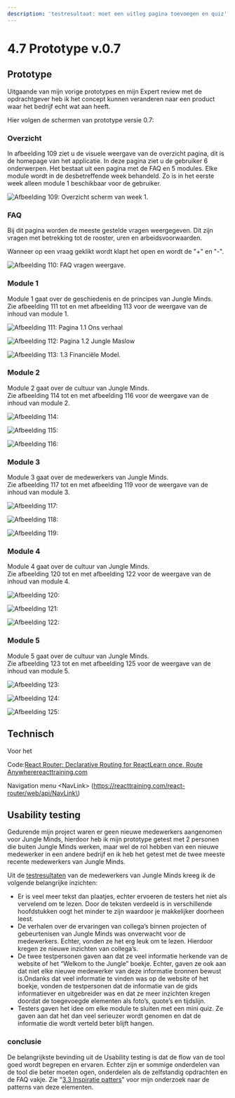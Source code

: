 ```yaml
---
description: 'testresultaat: moet een uitleg pagina toevoegen en quiz'
---
```


# 4.7 Prototype v.0.7

## Prototype

Uitgaande van mijn vorige prototypes en mijn Expert review met de opdrachtgever heb ik het concept kunnen veranderen naar een product waar het bedrijf echt wat aan heeft.  

Hier volgen de schermen van prototype versie 0.7:

### Overzicht

In afbeelding 109 ziet u de visuele weergave van de overzicht pagina, dit is de homepage van het applicatie. In deze pagina ziet u de gebruiker 6 onderwerpen. Het bestaat uit een pagina met de FAQ en 5 modules. Elke module wordt in de desbetreffende week behandeld. Zo is in het eerste week alleen module 1 beschikbaar voor de gebruiker.

![Afbeelding 109: Overzicht scherm van week 1.](../.gitbook/assets/overview.png)

### FAQ

Bij dit pagina worden de meeste gestelde vragen weergegeven. Dit zijn vragen met betrekking tot de rooster, uren en arbeidsvoorwaarden.

Wanneer op een vraag geklikt wordt klapt het open en wordt de "+" en "-".

![Afbeelding 110: FAQ vragen weergave.](../.gitbook/assets/faq.jpg)

### Module 1

Module 1 gaat over de geschiedenis en de principes van Jungle Minds.  
Zie afbeelding 111 tot en met afbeelding 113 voor de weergave van de inhoud van module 1.

![Afbeelding 111: Pagina 1.1 Ons verhaal](../.gitbook/assets/module-1.1.png)

![Afbeelding 112: Pagina 1.2 Jungle Maslow](../.gitbook/assets/module-1.2.png)

![Afbeelding 113: 1.3 Financi&#xEB;le Model.](../.gitbook/assets/module-1.3.png)

### Module 2

Module 2 gaat over de cultuur van Jungle Minds.  
Zie afbeelding 114 tot en met afbeelding 116 voor de weergave van de inhoud van module 2.

![Afbeelding 114: ](../.gitbook/assets/module-2.1.png)

![Afbeelding 115:](../.gitbook/assets/module-2.2.png)

![Afbeelding 116:](../.gitbook/assets/module-2.3%20%281%29.png)

### Module 3

Module 3 gaat over de medewerkers van Jungle Minds.  
Zie afbeelding 117 tot en met afbeelding 119 voor de weergave van de inhoud van module 3.

![Afbeelding 117: ](../.gitbook/assets/module-3.1.png)

![Afbeelding 118:](../.gitbook/assets/module-3.2.png)

![Afbeelding 119:](../.gitbook/assets/module-3.3.png)

### Module 4

Module 4 gaat over de cultuur van Jungle Minds.  
Zie afbeelding 120 tot en met afbeelding 122 voor de weergave van de inhoud van module 4.

![Afbeelding 120:](../.gitbook/assets/module-4.1.jpg)

![Afbeelding 121:](../.gitbook/assets/module-4.2.jpg)

![Afbeelding 122:](../.gitbook/assets/module-4.3.jpg)

### Module 5

Module 5 gaat over de cultuur van Jungle Minds.  
Zie afbeelding 123 tot en met afbeelding 125 voor de weergave van de inhoud van module 5.

![Afbeelding 123:](../.gitbook/assets/module-5.1.jpg)

![Afbeelding 124:](../.gitbook/assets/module-5.2.jpg)

![Afbeelding 125:](../.gitbook/assets/module-5.3.jpg)

  




## Technisch

Voor het 

Code:[React Router: Declarative Routing for ReactLearn once, Route Anywherereacttraining.com](https://reacttraining.com/react-router/web/api/NavLink)

Navigation menu &lt;NavLink&gt; \(https://reacttraining.com/react-router/web/api/NavLink\)

## Usability testing

Gedurende mijn project waren er geen nieuwe medewerkers aangenomen voor Jungle Minds, hierdoor heb ik mijn prototype getest met 2 personen die buiten Jungle Minds werken, maar wel de rol hebben van een nieuwe medewerker in een andere bedrijf en ik heb het getest met de twee meeste recente medewerkers van Jungle Minds. 

Uit de [testresultaten](../6.5-prototype-tests/6.5.5-usability-testing-v.0.7.md) van de medewerkers van Jungle Minds kreeg ik de volgende belangrijke inzichten:

* Er is veel meer tekst dan plaatjes, echter ervoeren de testers het niet als vervelend om te lezen. Door de teksten verdeeld is in verschillende hoofdstukken oogt het minder te zijn waardoor je makkelijker doorheen leest.
* De verhalen over de ervaringen van collega’s binnen projecten of gebeurtenisen van Jungle Minds was onverwacht voor de medewerkers. Echter, vonden ze het erg leuk om te lezen. Hierdoor kregen ze nieuwe inzichten van collega’s.
* De twee testpersonen gaven aan dat ze veel informatie herkende van de website of het “Welkom to the Jungle” boekje. Echter, gaven ze ook aan dat niet elke nieuwe medewerker van deze informatie bronnen bewust is.Ondanks dat veel informatie te vinden was op de website of het boekje, vonden de testpersonen dat de informatie van de gids informatiever en uitgebreider was en dat ze meer inzichten kregen doordat de toegevoegde elementen als foto’s, quote’s en tijdslijn. 
* Testers gaven het idee om elke module te sluiten met een mini quiz. Ze gaven aan dat het dan veel serieuzer wordt genomen en dat de informatie die wordt verteld beter blijft hangen.

### conclusie

De belangrijkste bevinding uit de Usability testing is dat de flow van de tool goed wordt begrepen en ervaren. Echter zijn er sommige onderdelen van de tool die beter moeten ogen, onderdelen als de zelfstandig opdrachten en de FAQ vakje. Zie "[3.3 Inspiratie patters](../3.-concept/3.3-inspiratie-patterns.md#patterns-voor-v-0-5-greater-than)" voor mijn onderzoek naar de patterns van deze elementen. 

